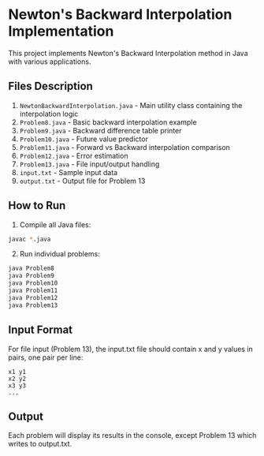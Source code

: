# Newton's Backward Interpolation Implementation

This project implements Newton's Backward Interpolation method in Java with various applications.

## Files Description

1. `NewtonBackwardInterpolation.java` - Main utility class containing the interpolation logic
2. `Problem8.java` - Basic backward interpolation example
3. `Problem9.java` - Backward difference table printer
4. `Problem10.java` - Future value predictor
5. `Problem11.java` - Forward vs Backward interpolation comparison
6. `Problem12.java` - Error estimation
7. `Problem13.java` - File input/output handling
8. `input.txt` - Sample input data
9. `output.txt` - Output file for Problem 13

## How to Run

1. Compile all Java files:
```bash
javac *.java
```

2. Run individual problems:
```bash
java Problem8
java Problem9
java Problem10
java Problem11
java Problem12
java Problem13
```

## Input Format

For file input (Problem 13), the input.txt file should contain x and y values in pairs, one pair per line:
```
x1 y1
x2 y2
x3 y3
...
```

## Output

Each problem will display its results in the console, except Problem 13 which writes to output.txt. 